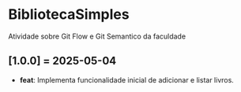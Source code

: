 # BibliotecaSimples

Atividade sobre Git Flow e Git Semantico da faculdade

## [1.0.0] = 2025-05-04

- **feat**: Implementa funcionalidade inicial de adicionar e listar livros.
